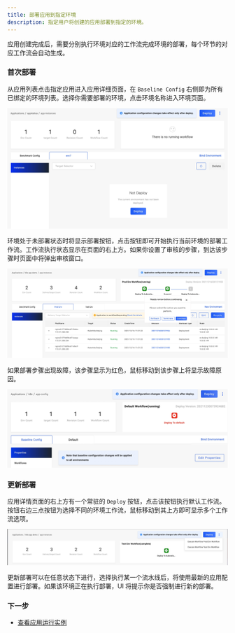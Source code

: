 ```yaml
---
title: 部署应用到指定环境
description: 指定用户将创建的应用部署到指定的环境。
---
```


应用创建完成后，需要分别执行环境对应的工作流完成环境的部署，每个环节的对应工作流会自动生成。

### 首次部署

从应用列表点击指定应用进入应用详细页面，在 `Baseline Config` 右侧即为所有已绑定的环境列表。选择你需要部署的环境，点击环境名称进入环境页面。

![app-not-deploy](../../../resources/app-not-deploy.jpg)

环境处于未部署状态时将显示部署按钮，点击按钮即可开始执行当前环境的部署工作流。工作流执行状态显示在页面的右上方。如果你设置了审核的步骤，到达该步骤时页面中将弹出审核窗口。

![workflow-suspend](../../../resources/workflow-suspend.jpg)

如果部署步骤出现故障，该步骤显示为红色，鼠标移动到该步骤上将显示故障原因。

![workflow-error](../../../resources/workflow-error.jpg)

### 更新部署

应用详情页面的右上方有一个常驻的 `Deploy` 按钮，点击该按钮执行默认工作流。按钮右边三点按钮为选择不同的环境工作流，鼠标移动到其上方即可显示多个工作流选项。

![select-workflow](../../../resources/select-workflow.jpg)

更新部署可以在任意状态下进行，选择执行某一个流水线后，将使用最新的应用配置进行部署。如果该环境正在执行部署，UI 将提示你是否强制进行新的部署。

### 下一步

* [查看应用运行实例](./get-application-instance)